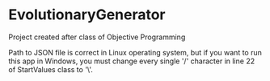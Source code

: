 # EvolutionaryGenerator
Project created after class of Objective Programming

Path to JSON file is correct in Linux operating system, but if you want to run this app in Windows, you must change every single '/' character in line 22 of StartValues class to '\\'.

